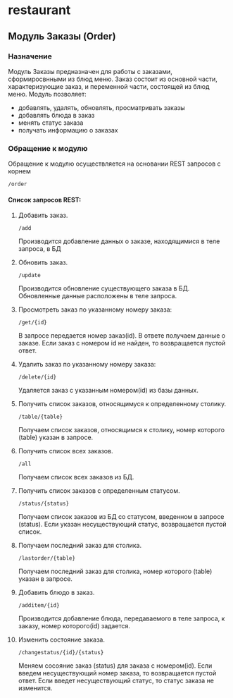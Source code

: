 # restaurant
## Модуль Заказы (Order)

### Назначение

Модуль Заказы предназначен для работы с заказами, сформиросвнными 
из блюд меню. Заказ состоит из основной части, характеризующие заказ, и переменной части,
состоящей из блюд меню. Модуль позволяет:
 * добавлять, удалять, обновлять, просматривать заказы
 * добавлять блюда в заказ
 * менять статус заказа
 * получать информацию о заказах 
 
### Обращение к модулю
Обращение к модулю осуществляется на основании REST запросов с корнем

 ```/order```
 
#### Список запросов REST:

1. Добавить заказ.  
    
   ```/add```
   
    Производится добавление данных о заказе, находящимися в теле запроса, в БД
   
2. Обновить заказ.
     
   ```/update```
   
    Производится обновление существующего заказа в БД. Обновленные данные расположены в теле запроса.
   
3. Просмотреть заказ по указанному номеру заказа: 
 
   ```/get/{id}```
   
   В запросе передается номер заказ(id). В ответе получаем данные о заказе. Если заказ с номером id не найден, то возвращается пустой ответ. 
 
4. Удалить заказ по указанному номеру заказа:  
 
   ```/delete/{id}```
   
   Удаляется заказ с указанным номером(id) из базы данных.
 
5. Получить список заказов, относящимуся к определенному столику. 
 
   ```/table/{table}```
   
   Получаем список заказов, относящимся к столику, номер которого (table) указан в запросе.
   
6. Получить список всех заказов. 
 
   ```/all```
   
   Получаем список всех заказов из БД.
 
7. Получить список заказов с определенным статусом. 
 
   ```/status/{status}```
   
   Получаем список заказов из БД со статусом, введенном в запросе (status). Если указан несуществующий статус, возвращается пустой список.
  
8. Получаем последний заказ для столика.
  
   ```/lastorder/{table}```
   
   Получаем последний заказ для столика, номер которого (table) указан в запросе.                                                            

9. Добавить блюдо в заказ.
  
   ```/additem/{id}```
   
    Производится добавление блюда, передаваемого в теле запроса, к 
    заказу, номер которого(id) задается.
  
10. Изменить состояние заказа. 
 
    ```/changestatus/{id}/{status}```
    
    Меняем сосояние заказ (status) для заказа с номером(id). Если введем несуществующий номер заказа, то возвращается пустой ответ. 
     Если введет несуществующий статус, то статус заказа не изменится.